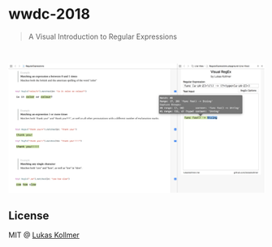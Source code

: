 # wwdc-2018

> A Visual Introduction to Regular Expressions

<br>

![](screenshots/0.png)

## License
MIT @ [Lukas Kollmer](https://lukaskollmer.me)
